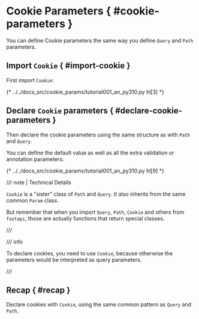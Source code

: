 # Cookie Parameters { #cookie-parameters }

You can define Cookie parameters the same way you define `Query` and `Path` parameters.

## Import `Cookie` { #import-cookie }

First import `Cookie`:

{* ../../docs_src/cookie_params/tutorial001_an_py310.py hl[3] *}

## Declare `Cookie` parameters { #declare-cookie-parameters }

Then declare the cookie parameters using the same structure as with `Path` and `Query`.

You can define the default value as well as all the extra validation or annotation parameters:

{* ../../docs_src/cookie_params/tutorial001_an_py310.py hl[9] *}

/// note | Technical Details

`Cookie` is a "sister" class of `Path` and `Query`. It also inherits from the same common `Param` class.

But remember that when you import `Query`, `Path`, `Cookie` and others from `fastapi`, those are actually functions that return special classes.

///

/// info

To declare cookies, you need to use `Cookie`, because otherwise the parameters would be interpreted as query parameters.

///

## Recap { #recap }

Declare cookies with `Cookie`, using the same common pattern as `Query` and `Path`.

